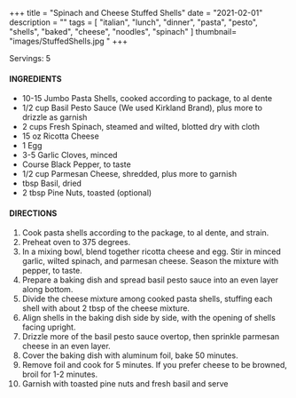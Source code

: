 +++
title = "Spinach and Cheese Stuffed Shells"
date = "2021-02-01"
description = ""
tags = [
    "italian",
    "lunch",
    "dinner",
    "pasta",
    "pesto",
    "shells",
    "baked",
    "cheese", 
    "noodles", 
    "spinach"
]
thumbnail= "images/StuffedShells.jpg "
+++

Servings: 5 <!--more-->

#### INGREDIENTS 

* 10-15 Jumbo Pasta Shells, cooked according to package, to al dente
* 1/2 cup Basil Pesto Sauce (We used Kirkland Brand), plus more to drizzle as garnish
* 2 cups Fresh Spinach, steamed and wilted, blotted dry with cloth
* 15 oz Ricotta Cheese
* 1 Egg
* 3-5 Garlic Cloves, minced
* Course Black Pepper, to taste
* 1/2 cup Parmesan Cheese, shredded, plus more to garnish
* tbsp Basil, dried 
* 2 tbsp Pine Nuts, toasted (optional) 

#### DIRECTIONS 

1. Cook pasta shells according to the package, to al dente, and strain. 
2. Preheat oven to 375 degrees. 
3. In a mixing bowl, blend together ricotta cheese and egg. Stir in minced garlic, wilted spinach, and parmesan cheese. Season the mixture with pepper, to taste. 
4. Prepare a baking dish and spread basil pesto sauce into an even layer along bottom. 
5. Divide the cheese mixture among cooked pasta shells, stuffing each shell with about 2 tbsp of the cheese mixture. 
6. Align shells in the baking dish side by side, with the opening of shells facing upright. 
7. Drizzle more of the basil pesto sauce overtop, then sprinkle parmesan cheese in an even layer.  
8. Cover the baking dish with aluminum foil, bake 50 minutes.
9. Remove foil and cook for 5 minutes. If you prefer cheese to be browned, broil for 1-2 minutes. 
10. Garnish with toasted pine nuts and fresh basil and serve
